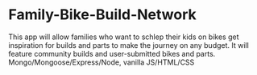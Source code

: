 # Family-Bike-Build-Network
This app will allow families who want to schlep their kids on bikes get inspiration for builds and parts to make the journey on any budget. It will feature community builds and user-submitted bikes and parts. Mongo/Mongoose/Express/Node, vanilla JS/HTML/CSS
